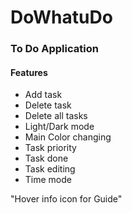 # DoWhatuDo
### To Do Application

#### Features
- Add task
- Delete task
- Delete all tasks
- Light/Dark mode
- Main Color changing
- Task priority
- Task done
- Task editing
- Time mode

"Hover info icon for Guide"
